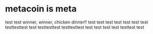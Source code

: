 # metacoin is meta

test
test
winner, winner, chicken dinner!!
test
test
test
test
test
test
test
testtesttest
test
testtesttest
testtesttest
test
test
test
test
testtest
test
